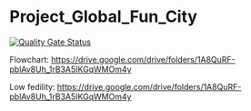 # Project_Global_Fun_City

[![Quality Gate Status](https://sonarcloud.io/api/project_badges/measure?project=fssa-batch3_vigneshwar.vijayakumar__web_project&metric=alert_status)](https://sonarcloud.io/summary/new_code?id=fssa-batch3_vigneshwar.vijayakumar__web_project)

Flowchart:
 https://drive.google.com/drive/folders/1A8QuRF-pblAv8Uh_1rB3A5IKGqWMOm4y

Low fedility: 
https://drive.google.com/drive/folders/1A8QuRF-pblAv8Uh_1rB3A5IKGqWMOm4y

